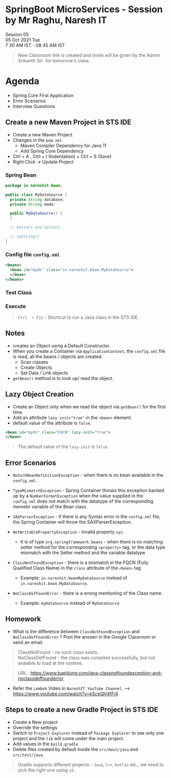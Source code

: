 # SpringBoot MicroServices - Session by Mr Raghu, Naresh IT

Session 05 \
05 Oct 2021 Tue \
7 30 AM IST - 08 45 AM IST

> New Classroom link is created and invite will be given by the Admin Srikanth Sir- for tomorrow's class.

# Agenda

* Spring Core First Application
* Error Scenarios
* Interview Questions

## Create a new Maven Project in STS IDE

* Create a new Maven Project
* Changes in the `pom.xml`
  * Maven Compiler Dependency for Java 11
  * Add Spring Core Dependency
* Ctrl + A , Ctrl + I (Indentation) + Ctrl + S  (Save)
* Right Click -> Update Project

### Spring Bean

```java
package in.nareshit.bean;

public class MyDataSource {
  private String database;
  private String mode;

  public MyDataSource() {
  }

  // Getters and Setters

  // toString()
}
```

### Config file `config.xml`

```xml
<beans>
  <bean id="myds" class="in.nareshit.bean.MyDataSource">
  </bean>
</beans>
```

### Test Class

### Execute

> `Ctrl  + F11` - Shortcut to run a Java class in the STS IDE.

## Notes

* <bean id="" class=""> creates an Object using a Default Constructor.
* When you create a Container via `ApplicationContext`, the `config.xml` file is read, all the beans / objects are created.
  * Scan classes
  * Create Objects
  * Set Data / Link objects
* `getBean()` method is to look up/ read the object.

## Lazy Object Creation

* Create an Object only when we read the object via `getBean()` for the first time.   
* Add an attribute `lazy-init="true"` in the `<bean>` element.
* default value of the attribute is `false`.

```xml
<bean id="myds" class="FQCN" lazy-init="true">
</bean>
```

> The default value of the `lazy-init` is `false`.


## Error Scenarios

* `NoSuchBeanDefinitionException` - when there is no bean available in the `config.xml`.

* `TypeMismatchException` - Spring Container throws this exception backed up by a `NumberFormatException` when the value
  supplied in the `config.xml` does not match with the datatype of the corresponding memebr variable of the Bean class.

* `SAXParserException` - if there is any Syntax error in the `config.xml` file, the Spring Container will throw the SAXParserException.

* `NotWritablePropertyException` - Invalid property `xyz`.
  * It is of type `org.springframework.beans` - when there is no matching setter method for the corresponding `<property>` tag,
    or the data type mismatch with the Setter method and the variable datatype

* `ClassNotFoundException` - there is a mismatch in the FQCN (Fully Qualified Class Name) in the `class` attribute of the `<bean>` tag
  * Example: `in.nareshit.beanMyDataSource` instead of `in.nareshit.bean.MyDataSource`.

* `NoClassDefFoundError` - there is a wrong mentioning of the Class name.
  * Example: `myDataSource` instead of `MyDataSource`

## Homework

* What is the difference between `ClassNotFoundException` and `NoClassDefFoundError` ?
  Post the answer in the Google Classroom or send an email.

> ClassNotFound - no such class exists.. \
> NoClassDefFound - the class was compiled successfully, but not avaiable to load at the runtime.

> URL : https://www.baeldung.com/java-classnotfoundexception-and-noclassdeffounderror

* Refer the `Lombok` Video in `NareshIT YouTube Channel`. --> https://www.youtube.com/watch?v=kSceQH4fFi4

## Steps to create a new Gradle Project in STS IDE

* Create a New project
* Override the settings
* Switch to `Project Explorer` instead of `Package Explorer` to see only one project and the `lib` will come under the main project.
* Add values in the `build.gradle`
* Delete files created by default inside the `src/main/java` and `src/test/java`.

> Gradle supports different projects - `Java`, `C++`, `Kotlin` etc., we need to pick the right one using `id`.
